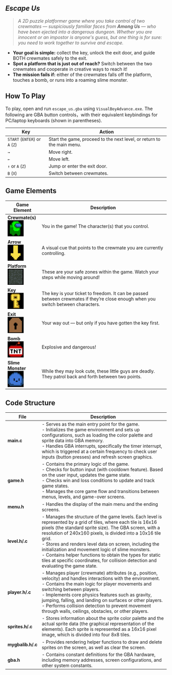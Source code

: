 ## ***Escape Us***  
> *A 2D puzzle platformer game where you take control of two crewmates — suspiciously familiar faces from* ***Among Us*** *— who have been ejected into a dangerous dungeon.*
> *Whether you are innocent or an impostor is anyone's guess, but one thing is for sure: you need to work together to survive and escape.*

- **Your goal is simple:** collect the key, unlock the exit door, and guide BOTH crewmates safely to the exit.
- **Spot a platform that is just out of reach?** Switch between the two crewmates and cooperate in creative ways to reach it!
- **The mission fails if:** either of the crewmates falls off the platform, touches a bomb, or runs into a roaming slime monster.

## How To Play
To play, open and run `escape_us.gba` using `VisualBoyAdvance.exe`. The following are GBA button controls，with their equivalent keybindings for PC/laptop keyboards (shown in parentheses).

| **Key**                        | **Action**                                                             |
|--------------------------------|------------------------------------------------------------------------|
| `START` (`ENTER`) or `A` (`Z`) | Start the game, proceed to the next level, or return to the main menu. |
| `→`                            | Move right.                                                            |
| `←`                            | Move left.                                                             |
| `↑` or `A` (`Z`)               | Jump or enter the exit door.                                           |
| `B` (`X`)                      | Switch between crewmates.                                              |

## Game Elements
| **Game Element** | **Description** |
|------------------|-----------------|
| **Crewmate(s)**<br><img src="assets/crewmate.png" width="50"/> | You in the game! The character(s) that you control. |
| **Arrow**<br><img src="assets/arrow.png" width="50"/> | A visual cue that points to the crewmate you are currently controlling. |
| **Platform**<br><img src="assets/platform.png" width="50"/> | These are your safe zones within the game. Watch your steps while moving around! |
| **Key**<br><img src="assets/key.png" width="50"/> | The key is your ticket to freedom. It can be passed between crewmates if they’re close enough when you switch between characters. |
| **Exit**<br><img src="assets/exit.png" width="50"/> | Your way out — but only if you have gotten the key first. |
| **Bomb**<br><img src="assets/bomb.png" width="50"/> | Explosive and dangerous! |
| **Slime Monster**<br><img src="assets/slime_monster.png" width="50"/> | While they may look cute, these little guys are deadly. They patrol back and forth between two points. |



## Code Structure
| **File**            | **Description** |
|---------------------|-----------------|
| **main.c**          | - Serves as the main entry point for the game.<br>- Initializes the game environment and sets up configurations, such as loading the color palette and sprite data into GBA memory.<br>- Handles GBA interrupts, specifically the timer interrupt, which is triggered at a certain frequency to check user inputs (button presses) and refresh screen graphics. |
| **game.h**          | - Contains the primary logic of the game.<br>- Checks for button input (with cooldown feature). Based on the user input, updates the game state.<br>- Checks win and loss conditions to update and track game states.<br>- Manages the core game flow and transitions between menus, levels, and game-over screens. |
| **menu.h**          | - Handles the display of the main menu and the ending screens. |
| **level.h/.c**      | - Manages the structure of the game levels. Each level is represented by a grid of tiles, where each tile is 16x16 pixels (the standard sprite size). The GBA screen, with a resolution of 240x160 pixels, is divided into a 10x16 tile grid.<br>- Stores and renders level data on screen, including the initialization and movement logic of slime monsters.<br>- Contains helper functions to obtain the types for static tiles at specific coordinates, for collision detection and evaluating the game state. |
| **player.h/.c**     | - Manages player (crewmate) attributes (e.g., position, velocity) and handles interactions with the environment.<br>- Contains the main logic for player movements and switching between players.<br>- Implements core physics features such as gravity, jumping, falling, and landing on surfaces or other players.<br>- Performs collision detection to prevent movement through walls, ceilings, obstacles, or other players. |
| **sprites.h/.c**    | - Stores information about the sprite color palette and the actual sprite data (the graphical representation of the elements). Each sprite is represented as a 16x16 pixel image, which is divided into four 8x8 tiles. |
| **mygbalib.h/.c**   | - Provides rendering helper functions to draw and delete sprites on the screen, as well as clear the screen. |
| **gba.h**           | - Contains constant definitions for the GBA hardware, including memory addresses, screen configurations, and other system constants. |

